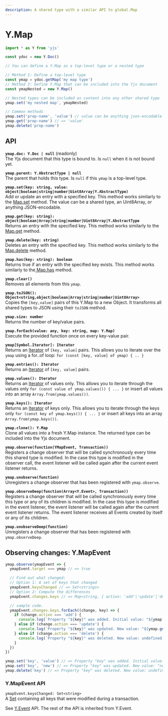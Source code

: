 ```yaml
---
description: A shared type with a similar API to global.Map
---
```


# Y.Map

```javascript
import * as Y from 'yjs'

const ydoc = new Y.Doc()

// You can define a Y.Map as a top-level type or a nested type

// Method 1: Define a top-level type
const ymap = ydoc.getMap('my map type') 
// Method 2: Define Y.Map that can be included into the Yjs document
const ymapNested = new Y.Map()

// Nested types can be included as content into any other shared type
ymap.set('my nested map', ymapNested)

// Common methods
ymap.set('prop-name', 'value') // value can be anything json-encodable
ymap.get('prop-name') // => 'value'
ymap.delete('prop-name')
```

## API

**`ymap.doc: Y.Doc | null`** (readonly)\
The Yjs document that this type is bound to. Is `null` when it is not bound yet.

**`ymap.parent: Y.AbstractType | null`**\
The parent that holds this type. Is `null` if this `ymap` is a top-level type.

**`ymap.set(key: string, value: object|boolean|string|number|Uint8Array|Y.AbstractType)`**\
Add or update an entry with a specified key. This method works similarly to the [Map.set](https://developer.mozilla.org/en-US/docs/Web/JavaScript/Reference/Global\_Objects/Map/set) method. The value can be a shared type, an Uint8Array, or anything JSON-encodable.

**`ymap.get(key: string): object|boolean|Array|string|number|Uint8Array|Y.AbstractType`**\
Returns an entry with the specified key. This method works similarly to the [Map.get](https://developer.mozilla.org/en-US/docs/Web/JavaScript/Reference/Global\_Objects/Map/get) method.

**`ymap.delete(key: string)`**\
Deletes an entry with the specified key. This method works similarly to the [Map.delete](https://developer.mozilla.org/en-US/docs/Web/JavaScript/Reference/Global\_Objects/Map/delete) method.

**`ymap.has(key: string): boolean`**\
Returns true if an entry with the specified key exists. This method works similarly to the[ Map.has](https://developer.mozilla.org/en-US/docs/Web/JavaScript/Reference/Global\_Objects/Map/has) method.

**`ymap.clear()`**\
Removes all elements from this `ymap`.

**`ymap.toJSON(): Object<string,object|boolean|Array|string|number|Uint8Array>`**\
Copies the `[key,value]` pairs of this Y.Map to a new Object. It transforms all shared types to JSON using their `toJSON` method.

**`ymap.size: number`**\
Returns the number of key/value pairs.

**`ymap.forEach(value: any, key: string, map: Y.Map)`**\
Execute the provided function once on every key-value pair.

**`ymap[Symbol.Iterator]: Iterator`**\
Returns an [Iterator](https://developer.mozilla.org/en-US/docs/Web/JavaScript/Reference/Iteration\_protocols) of `[key, value]` pairs. This allows you to iterate over the `ymap` using a for..of loop: `for (const [key, value] of ymap) { .. }`

**`ymap.entries(): Iterator`**\
Returns an [Iterator](https://developer.mozilla.org/en-US/docs/Web/JavaScript/Reference/Iteration\_protocols) of `[key, value]` pairs.

**`ymap.values(): Iterator`**\
Returns an [Iterator](https://developer.mozilla.org/en-US/docs/Web/JavaScript/Reference/Iteration\_protocols) of values only. This allows you to iterate through the values only `for (const value of ymap.values()) { ... }` or insert all values into an array `Array.from(ymap.values())`.

**`ymap.keys(): Iterator`**\
Returns an [Iterator](https://developer.mozilla.org/en-US/docs/Web/JavaScript/Reference/Iteration\_protocols) of keys only. This allows you to iterate through the keys only `for (const key of ymap.keys()) { ... }` or insert all keys into an array `Array.from(ymap.keys())`.

**`ymap.clone(): Y.Map`**\
Clone all values into a fresh Y.Map instance. The returned type can be included into the Yjs document.

**`ymap.observe(function(YMapEvent, Transaction))`**\
Registers a change observer that will be called synchronously every time this shared type is modified. In the case this type is modified in the observer call, the event listener will be called again after the current event listener returns.

**`ymap.unobserve(function)`**\
Unregisters a change observer that has been registered with `ymap.observe`.

**`ymap.observeDeep(function(Array<Y.Event>, Transaction))`**\
Registers a change observer that will be called synchronously every time this type or any of its children is modified. In the case this type is modified in the event listener, the event listener will be called again after the current event listener returns. The event listener receives all Events created by itself or any of its children.

**`ymap.unobserveDeep(function)`**\
Unregisters a change observer that has been registered with `ymap.observeDeep`.

## Observing changes: Y.MapEvent

```javascript
ymap.observe(ymapEvent => {
  ymapEvent.target === ymap // => true

  // Find out what changed: 
  // Option 1: A set of keys that changed
  ymapEvent.keysChanged // => Set<strings>
  // Option 2: Compute the differences
  ymapEvent.changes.keys // => Map<string, { action: 'add'|'update'|'delete', oldValue: any}>

  // sample code.
  ymapEvent.changes.keys.forEach((change, key) => {
    if (change.action === 'add') {
      console.log(`Property "${key}" was added. Initial value: "${ymap.get(key)}".`)
    } else if (change.action === 'update') {
      console.log(`Property "${key}" was updated. New value: "${ymap.get(key)}". Previous value: "${change.oldValue}".`)
    } else if (change.action === 'delete') {
      console.log(`Property "${key}" was deleted. New value: undefined. Previous value: "${change.oldValue}".`)
    }
  })
})

ymap.set('key', 'value') // => Property "key" was added. Initial value: "value".
ymap.set('key', 'new') // => Property "key" was updated. New value: "new". Previous value: "value".
ymap.delete('key') // => Property "key" was deleted. New value: undefined. Previous Value: "new".
```

### Y.MapEvent API

`ymapEvent.keysChanged: Set<string>`\
A [Set](https://developer.mozilla.org/en-US/docs/Web/JavaScript/Reference/Global\_Objects/Set) containing all keys that were modified during a transaction.

See [Y.Event](../y.event.md) API. The rest of the API is inherited from Y.Event.
